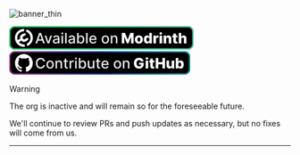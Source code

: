 ![banner_thin](https://github.com/constellation-mc/.github/assets/104443436/c34b7e56-68e2-4ea3-b275-12b352a7bef6)

[![Available on Modrinth!](https://raw.githubusercontent.com/melontini/mini-badges/main/minecraft/modrinth.svg)](https://modrinth.com/organization/constellation)
[![Contribute on GitHub!](https://raw.githubusercontent.com/melontini/mini-badges/main/vcs/contribute-on-github.svg)](https://github.com/orgs/constellation-mc/projects/2)

> [!WARNING]
> The org is inactive and will remain so for the foreseeable future.
>
> We'll continue to review PRs and push updates as necessary, but no fixes will come from us.

***

<!--

**Here are some ideas to get you started:**

🙋‍♀️ A short introduction - what is your organization all about?
🌈 Contribution guidelines - how can the community get involved?
👩‍💻 Useful resources - where can the community find your docs? Is there anything else the community should know?
🍿 Fun facts - what does your team eat for breakfast?
🧙 Remember, you can do mighty things with the power of [Markdown](https://docs.github.com/github/writing-on-github/getting-started-with-writing-and-formatting-on-github/basic-writing-and-formatting-syntax)
-->
